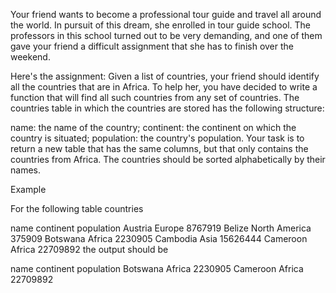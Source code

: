 Your friend wants to become a professional tour guide and travel all around the world. In pursuit of this dream, she enrolled in tour guide school. The professors in this school turned out to be very demanding, and one of them gave your friend a difficult assignment that she has to finish over the weekend.

Here's the assignment: Given a list of countries, your friend should identify all the countries that are in Africa. To help her, you have decided to write a function that will find all such countries from any set of countries. The countries table in which the countries are stored has the following structure:

name: the name of the country;
continent: the continent on which the country is situated;
population: the country's population.
Your task is to return a new table that has the same columns, but that only contains the countries from Africa. The countries should be sorted alphabetically by their names.

Example

For the following table countries

name	continent	population
Austria	Europe	8767919
Belize	North America	375909
Botswana	Africa	2230905
Cambodia	Asia	15626444
Cameroon	Africa	22709892
the output should be

name	continent	population
Botswana	Africa	2230905
Cameroon	Africa	22709892